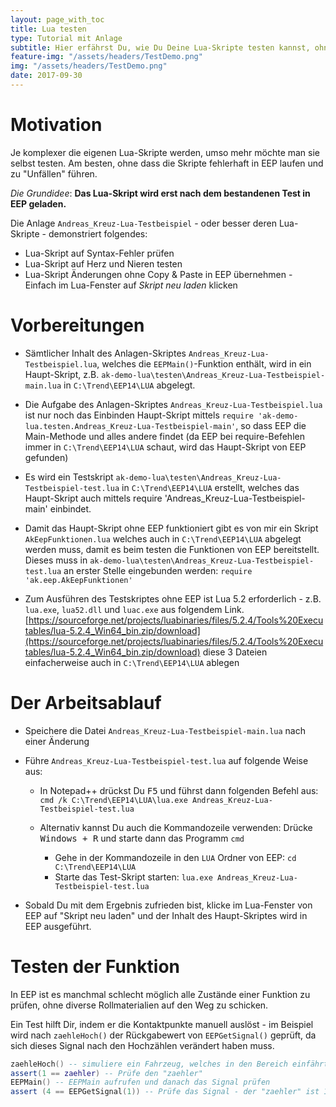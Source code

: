 ```yaml
---
layout: page_with_toc
title: Lua testen
type: Tutorial mit Anlage
subtitle: Hier erfährst Du, wie Du Deine Lua-Skripte testen kannst, ohne EEP zu starten. Dabei kannst auch simulieren, dass Fahrzeuge einen Kontaktpunkt betreten.
feature-img: "/assets/headers/TestDemo.png"
img: "/assets/headers/TestDemo.png"
date: 2017-09-30
---
```


# Motivation

Je komplexer die eigenen Lua-Skripte werden, umso mehr möchte man sie selbst testen. Am besten, ohne dass die Skripte fehlerhaft in EEP laufen und zu "Unfällen" führen.

_Die Grundidee_: __Das Lua-Skript wird erst nach dem bestandenen Test in EEP geladen.__

Die Anlage `Andreas_Kreuz-Lua-Testbeispiel` - oder besser deren Lua-Skripte - demonstriert folgendes:

* Lua-Skript auf Syntax-Fehler prüfen
* Lua-Skript auf Herz und Nieren testen
* Lua-Skript Änderungen ohne Copy & Paste in EEP übernehmen - Einfach im Lua-Fenster auf _Skript neu laden_ klicken

# Vorbereitungen

* Sämtlicher Inhalt des Anlagen-Skriptes `Andreas_Kreuz-Lua-Testbeispiel.lua`, welches die `EEPMain()`-Funktion enthält, wird in ein
  Haupt-Skript, z.B. `ak-demo-lua\testen\Andreas_Kreuz-Lua-Testbeispiel-main.lua` in `C:\Trend\EEP14\LUA` abgelegt.

* Die Aufgabe des Anlagen-Skriptes `Andreas_Kreuz-Lua-Testbeispiel.lua` ist nur noch das Einbinden Haupt-Skript mittels `require
  'ak-demo-lua.testen.Andreas_Kreuz-Lua-Testbeispiel-main'`, so dass EEP die Main-Methode und alles andere findet
  (da EEP bei require-Befehlen immer in `C:\Trend\EEP14\LUA` schaut, wird das Haupt-Skript von EEP gefunden)

* Es wird ein Testskript `ak-demo-lua\testen\Andreas_Kreuz-Lua-Testbeispiel-test.lua` in `C:\Trend\EEP14\LUA` erstellt,
  welches das Haupt-Skript auch mittels require 'Andreas_Kreuz-Lua-Testbeispiel-main' einbindet.

* Damit das Haupt-Skript ohne EEP funktioniert gibt es von mir ein Skript `AkEepFunktionen.lua` welches auch in
  `C:\Trend\EEP14\LUA` abgelegt werden muss, damit es beim testen die Funktionen von EEP bereitstellt.
  Dieses muss in `ak-demo-lua\testen\Andreas_Kreuz-Lua-Testbeispiel-test.lua` an erster Stelle eingebunden werden:
  `require 'ak.eep.AkEepFunktionen'`

* Zum Ausführen des Testskriptes ohne EEP ist Lua 5.2 erforderlich - z.B. `lua.exe`, `lua52.dll` und `luac.exe` aus
folgendem Link. [https://sourceforge.net/projects/luabinaries/files/5.2.4/Tools%20Executables/lua-5.2.4_Win64_bin.zip/download](https://sourceforge.net/projects/luabinaries/files/5.2.4/Tools%20Executables/lua-5.2.4_Win64_bin.zip/download)
 diese 3 Dateien einfacherweise auch in `C:\Trend\EEP14\LUA` ablegen


# Der Arbeitsablauf

- Speichere die Datei `Andreas_Kreuz-Lua-Testbeispiel-main.lua` nach einer Änderung

- Führe `Andreas_Kreuz-Lua-Testbeispiel-test.lua` auf folgende Weise aus:
  * In Notepad++ drückst Du <kbd>F5</kbd> und führst dann folgenden Befehl aus:
    `cmd /k C:\Trend\EEP14\LUA\lua.exe Andreas_Kreuz-Lua-Testbeispiel-test.lua`

  * Alternativ kannst Du auch die Kommandozeile verwenden: Drücke <kbd><kbd>Windows</kbd> + <kbd>R</kbd></kbd> und starte dann das Programm `cmd`
    * Gehe in der Kommandozeile in den `LUA` Ordner von EEP: `cd C:\Trend\EEP14\LUA`
    * Starte das Test-Skript starten: `lua.exe Andreas_Kreuz-Lua-Testbeispiel-test.lua`

- Sobald Du mit dem Ergebnis zufrieden bist, klicke im Lua-Fenster von EEP auf "Skript neu laden" und der Inhalt des Haupt-Skriptes wird in EEP ausgeführt.


# Testen der Funktion

In EEP ist es manchmal schlecht möglich alle Zustände einer Funktion zu prüfen, ohne diverse Rollmaterialien auf den Weg zu schicken.

Ein Test hilft Dir, indem er die Kontaktpunkte manuell auslöst - im Beispiel wird nach `zaehleHoch()` der Rückgabewert von `EEPGetSignal()` geprüft, da sich dieses Signal nach den Hochzählen verändert haben muss.

```lua
zaehleHoch() -- simuliere ein Fahrzeug, welches in den Bereich einfährt
assert(1 == zaehler) -- Prüfe den "zaehler"
EEPMain() -- EEPMain aufrufen und danach das Signal prüfen
assert (4 == EEPGetSignal(1)) -- Prüfe das Signal - der "zaehler" ist 1, das Signal muss auf 4 stehen
```
